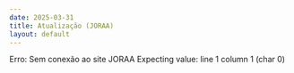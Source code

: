 ```yaml
---
date: 2025-03-31
title: Atualização (JORAA)
layout: default
---
```

Erro: Sem conexão ao site JORAA Expecting value: line 1 column 1 (char 0)
